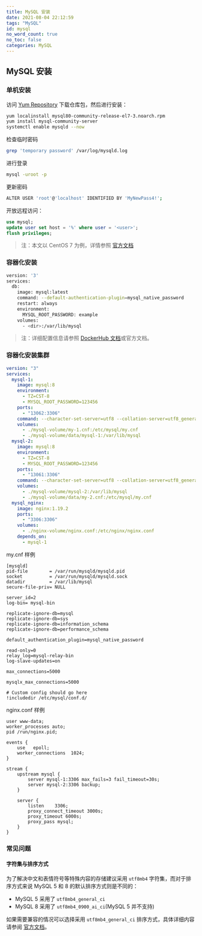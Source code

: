```yaml
---
title: MySQL 安装
date: 2021-08-04 22:12:59
tags: "MySQL"
id: mysql
no_word_count: true
no_toc: false
categories: MySQL
---
```


## MySQL 安装

### 单机安装

访问 [Yum Repository](https://dev.mysql.com/downloads/repo/yum/) 下载仓库包，然后进行安装：

```bash
yum localinstall mysql80-community-release-el7-3.noarch.rpm
yum install mysql-community-server
systemctl enable mysqld --now
```

检查临时密码

```bash
grep 'temporary password' /var/log/mysqld.log
```

进行登录

```bash
mysql -uroot -p
```

更新密码

```bash
ALTER USER 'root'@'localhost' IDENTIFIED BY 'MyNewPass4!';
```

开放远程访问：

```sql
use mysql;
update user set host = '%' where user = '<user>';
flush privileges;
```

> 注：本文以 CentOS 7 为例，详情参照 [官方文档](https://dev.mysql.com/doc/mysql-linuxunix-excerpt/5.7/en/linux-installation.html)

### 容器化安装

```bash
version: '3'
services:
  db:
    image: mysql:latest
    command: --default-authentication-plugin=mysql_native_password
    restart: always
    environment:
      MYSQL_ROOT_PASSWORD: example
    volumes:
      - <dir>:/var/lib/mysql
```

> 注：详细配置信息请参照 [DockerHub 文档](https://registry.hub.docker.com/_/mysql)或官方文档。

### 容器化安装集群

```yaml
version: "3"
services:
  mysql-1:
    image: mysql:8
    environment:
      - TZ=CST-8
      - MYSQL_ROOT_PASSWORD=123456
    ports:
      - "13062:3306"
    command: --character-set-server=utf8 --collation-server=utf8_general_ci
    volumes:
      - ./mysql-volume/my-1.cnf:/etc/mysql/my.cnf
      - ./mysql-volume/data/mysql-1:/var/lib/mysql
  mysql-2:
    image: mysql:8
    environment:
      - TZ=CST-8
      - MYSQL_ROOT_PASSWORD=123456
    ports:
      - "13061:3306"
    command: --character-set-server=utf8 --collation-server=utf8_general_ci
    volumes:
      - ./mysql-volume/mysql-2:/var/lib/mysql
      - ./mysql-volume/data/my-2.cnf:/etc/mysql/my.cnf
  mysql_nginx:
    image: nginx:1.19.2
    ports:
      - "3306:3306"
    volumes:
      - ./nginx-volume/nginx.conf:/etc/nginx/nginx.conf
    depends_on:
      - mysql-1
```

my.cnf 样例

```text
[mysqld]
pid-file        = /var/run/mysqld/mysqld.pid
socket          = /var/run/mysqld/mysqld.sock
datadir         = /var/lib/mysql
secure-file-priv= NULL

server_id=2
log-bin= mysql-bin

replicate-ignore-db=mysql
replicate-ignore-db=sys
replicate-ignore-db=information_schema
replicate-ignore-db=performance_schema

default_authentication_plugin=mysql_native_password

read-only=0
relay_log=mysql-relay-bin
log-slave-updates=on

max_connections=5000

mysqlx_max_connections=5000

# Custom config should go here
!includedir /etc/mysql/conf.d/
```

nginx.conf 样例

```text
user www-data;
worker_processes auto;
pid /run/nginx.pid;

events {
    use   epoll;
    worker_connections  1024;
}

stream {
    upstream mysql {
        server mysql-1:3306 max_fails=3 fail_timeout=30s;
        server mysql-2:3306 backup;
    }
 
    server {
        listen    3306;
        proxy_connect_timeout 3000s;
        proxy_timeout 6000s;
        proxy_pass mysql;
    }
}
```

### 常见问题

#### 字符集与排序方式

为了解决中文和表情符号等特殊内容的存储建议采用 `utf8mb4` 字符集，而对于排序方式来说 MySQL 5 和 8 的默认排序方式则是不同的：

- MySQL 5 采用了 `utf8mb4_general_ci`
- MySQL 8 采用了 `utf8mb4_0900_ai_ci`(MySQL 5 并不支持)

如果需要兼容的情况可以选择采用 `utf8mb4_general_ci` 排序方式，具体详细内容请参阅 [官方文档](https://dev.mysql.com/doc/refman/8.0/en/charset.html)。
